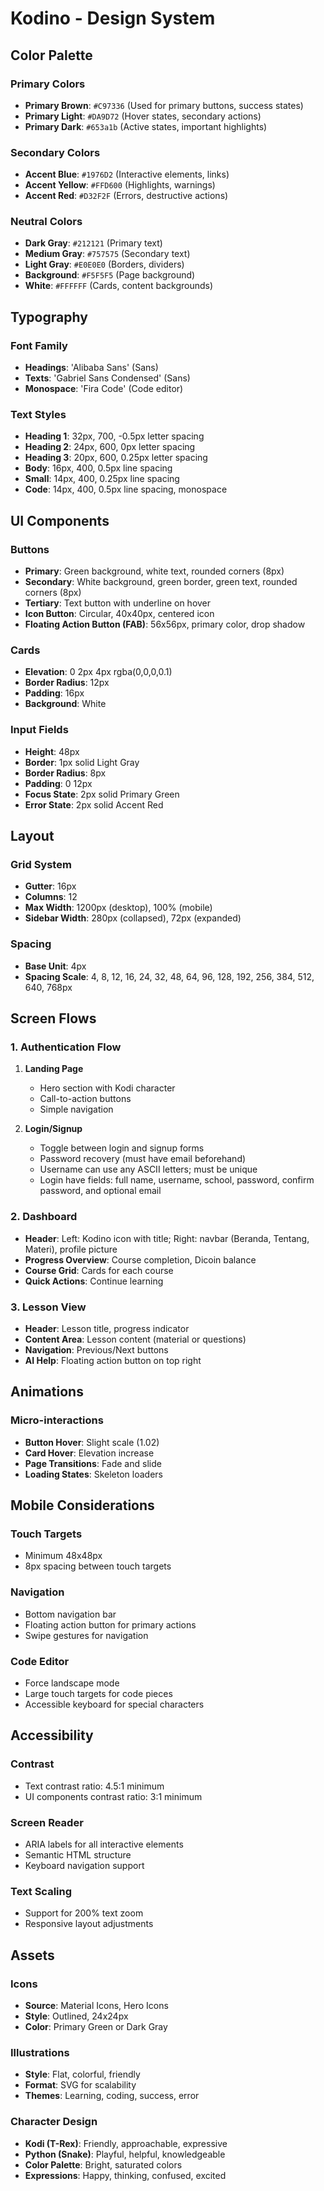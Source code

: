 # Kodino - Design System

## Color Palette

### Primary Colors
- **Primary Brown**: `#C97336` (Used for primary buttons, success states)
- **Primary Light**: `#DA9D72` (Hover states, secondary actions)
- **Primary Dark**: `#653a1b` (Active states, important highlights)

### Secondary Colors
- **Accent Blue**: `#1976D2` (Interactive elements, links)
- **Accent Yellow**: `#FFD600` (Highlights, warnings)
- **Accent Red**: `#D32F2F` (Errors, destructive actions)

### Neutral Colors
- **Dark Gray**: `#212121` (Primary text)
- **Medium Gray**: `#757575` (Secondary text)
- **Light Gray**: `#E0E0E0` (Borders, dividers)
- **Background**: `#F5F5F5` (Page background)
- **White**: `#FFFFFF` (Cards, content backgrounds)

## Typography

### Font Family
- **Headings**: 'Alibaba Sans' (Sans)
- **Texts**: 'Gabriel Sans Condensed' (Sans)
- **Monospace**: 'Fira Code' (Code editor)

### Text Styles
- **Heading 1**: 32px, 700, -0.5px letter spacing
- **Heading 2**: 24px, 600, 0px letter spacing
- **Heading 3**: 20px, 600, 0.25px letter spacing
- **Body**: 16px, 400, 0.5px line spacing
- **Small**: 14px, 400, 0.25px line spacing
- **Code**: 14px, 400, 0.5px line spacing, monospace

## UI Components

### Buttons
- **Primary**: Green background, white text, rounded corners (8px)
- **Secondary**: White background, green border, green text, rounded corners (8px)
- **Tertiary**: Text button with underline on hover
- **Icon Button**: Circular, 40x40px, centered icon
- **Floating Action Button (FAB)**: 56x56px, primary color, drop shadow

### Cards
- **Elevation**: 0 2px 4px rgba(0,0,0,0.1)
- **Border Radius**: 12px
- **Padding**: 16px
- **Background**: White

### Input Fields
- **Height**: 48px
- **Border**: 1px solid Light Gray
- **Border Radius**: 8px
- **Padding**: 0 12px
- **Focus State**: 2px solid Primary Green
- **Error State**: 2px solid Accent Red

## Layout

### Grid System
- **Gutter**: 16px
- **Columns**: 12
- **Max Width**: 1200px (desktop), 100% (mobile)
- **Sidebar Width**: 280px (collapsed), 72px (expanded)

### Spacing
- **Base Unit**: 4px
- **Spacing Scale**: 4, 8, 12, 16, 24, 32, 48, 64, 96, 128, 192, 256, 384, 512, 640, 768px

## Screen Flows

### 1. Authentication Flow
1. **Landing Page**
   - Hero section with Kodi character
   - Call-to-action buttons
   - Simple navigation

2. **Login/Signup**
   - Toggle between login and signup forms
   - Password recovery (must have email beforehand)
   - Username can use any ASCII letters; must be unique
   - Login have fields: full name, username, school, password, confirm password, and optional email

### 2. Dashboard
- **Header**: Left: Kodino icon with title; Right: navbar (Beranda, Tentang, Materi), profile picture
- **Progress Overview**: Course completion, Dicoin balance
- **Course Grid**: Cards for each course
- **Quick Actions**: Continue learning

### 3. Lesson View
- **Header**: Lesson title, progress indicator
- **Content Area**: Lesson content (material or questions)
- **Navigation**: Previous/Next buttons
- **AI Help**: Floating action button on top right

## Animations

### Micro-interactions
- **Button Hover**: Slight scale (1.02)
- **Card Hover**: Elevation increase
- **Page Transitions**: Fade and slide
- **Loading States**: Skeleton loaders

## Mobile Considerations

### Touch Targets
- Minimum 48x48px
- 8px spacing between touch targets

### Navigation
- Bottom navigation bar
- Floating action button for primary actions
- Swipe gestures for navigation

### Code Editor
- Force landscape mode
- Large touch targets for code pieces
- Accessible keyboard for special characters

## Accessibility

### Contrast
- Text contrast ratio: 4.5:1 minimum
- UI components contrast ratio: 3:1 minimum

### Screen Reader
- ARIA labels for all interactive elements
- Semantic HTML structure
- Keyboard navigation support

### Text Scaling
- Support for 200% text zoom
- Responsive layout adjustments

## Assets

### Icons
- **Source**: Material Icons, Hero Icons
- **Style**: Outlined, 24x24px
- **Color**: Primary Green or Dark Gray

### Illustrations
- **Style**: Flat, colorful, friendly
- **Format**: SVG for scalability
- **Themes**: Learning, coding, success, error

### Character Design
- **Kodi (T-Rex)**: Friendly, approachable, expressive
- **Python (Snake)**: Playful, helpful, knowledgeable
- **Color Palette**: Bright, saturated colors
- **Expressions**: Happy, thinking, confused, excited

